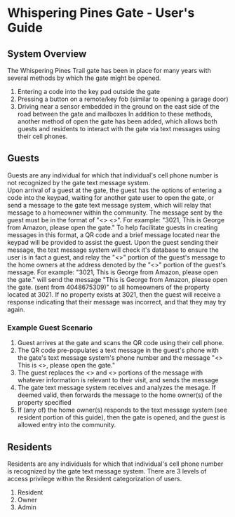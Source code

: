 # Whispering Pines Gate - User's Guide

## System Overview
The Whispering Pines Trail gate has been in place for many years with several methods by which the gate might be opened.
1. Entering a code into the key pad outside the gate
2. Pressing a button on a remote/key fob (similar to opening a garage door)
3. Driving near a sensor embedded in the ground on the east side of the road between the gate and mailboxes
In addition to these methods, another method of open the gate has been added, which allows both guests and residents to interact with the gate via text messages using their cell phones.

## Guests
Guests are any individual for which that individual's cell phone number is not recognized by the gate text message system.  
Upon arrival of a guest at the gate, the guest has the options of entering a code into the keypad, waiting for another gate user to open the gate, or send a message to the gate text message system, which will relay that message to a homeowner within the community.  The message sent by the guest must be in the format of "<<house number>> <<message>>".  For example: "3021, This is George from Amazon, please open the gate."  To help facilitate guests in creating messages in this format, a QR code and a brief message located near the keypad will be provided to assist the guest.
Upon the guest sending their message, the text message system will check it's database to ensure the user is in fact a guest, and relay the "<<message>>" portion of the guest's message to the home owners at the address denoted by the "<<house number>>" portion of the guest's message.  For example: "3021, This is George from Amazon, please open the gate." will send the message "This is George from Amazon, please open the gate. (sent from 4048675309)" to all homeowners of the property located at 3021.  If no property exists at 3021, then the guest will receive a response indicating that their message was incorrect, and that they may try again.

### Example Guest Scenario
1. Guest arrives at the gate and scans the QR code using their cell phone.
2. The QR code pre-populates a text message in the guest's phone with the gate's text message system's phone number and the message "<<house number>> This is <<guest name>>, please open the gate."
3. The guest replaces the <<house number>> and <<guest name>> portions of the message with whatever information is relevant to their visit, and sends the message
4. The gate text message system receives and analyzes the mesage.  If deemed valid, then forwards the message to the home owner(s) of the property specified
5. If (any of) the home owner(s) responds to the text message system (see resident portion of this guide), then the gate is opened, and the guest is allowed entry into the community.

## Residents
Residents are any individuals for which that individual's cell phone number is recognized by the gate text message system.  There are 3 levels of access privilege within the Resident categorization of users.
1. Resident
2. Owner
3. Admin
